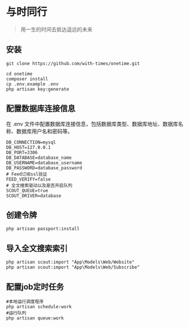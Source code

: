 # 与时同行

> 用一生的时间去抵达遥远的未来

## 安装
```shell
git clone https://github.com/with-times/onetime.git
```

```shell
cd onetime
composer install
cp .env.example .env
php artisan key:generate
```

## 配置数据库连接信息

在 .env 文件中配置数据库连接信息，包括数据库类型、数据库地址、数据库名称、数据库用户名和密码等。

```dotenv
DB_CONNECTION=mysql
DB_HOST=127.0.0.1
DB_PORT=3306
DB_DATABASE=database_name
DB_USERNAME=database_username
DB_PASSWORD=database_password
# Feed订阅ssl验证
FEED_VERIFY=false
# 全文搜索驱动以及是否开启队列
SCOUT_QUEUE=true
SCOUT_DRIVER=database
```

## 创建令牌
```shell
php artisan passport:install
```
## 导入全文搜索索引
```shell
php artisan scout:import "App\Models\Web/Website"
php artisan scout:import "App\Models\Web/Subscribe"
```

## 配置job定时任务

```shell
#本地运行调度程序
php artisan schedule:work
#运行队列
php artisan queue:work

```
